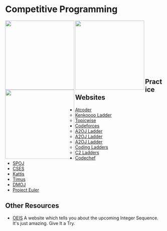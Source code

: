 # Competitive Programming
<img align="left" src="https://imagizer.imageshack.com/img924/3669/EgjC01.gif" height="220px">
<img align="left" src="https://imagizer.imageshack.com/img923/50/SILX3K.gif" height="220px">
<img align="left" src="https://imagizer.imageshack.com/img922/9467/bPXZxv.gif" height="220px"">

<br />
<br />
<br />
<br />
<br />
<br />
<br />
<br />
<br />

## Practice Websites
- [Atcoder](https://atcoder.jp/)
  - [Kenkoooo Ladder](https://kenkoooo.com/atcoder/#/table/)
  - [Topicwise](https://atcoder-tags.herokuapp.com/)
- [Codeforces](https://codeforces.com/)
  - [A2OJ Ladder](https://earthshakira.github.io/a2oj-clientside/server/Ladders.html)
  - [A2OJ Ladder](https://the-a2oj.vercel.app/)
  - [A2OJ Ladder](https://a2oj.herokuapp.com/)
  - [Coding Ladders](https://codingladders.com/)
  - [C2 Ladders](https://c2-ladders.com/)
- [Codechef](https://www.codechef.com/)
- [SPOJ](https://www.spoj.com/problems)
- [CSES](https://cses.fi/problemset/)
- [Kattis](https://open.kattis.com/problems)
- [Timus](https://acm.timus.ru/problemset.aspx)
- [DMOJ](https://dmoj.ca/problems/)
- [Project Euler](https://projecteuler.net/archives)

## Other Resources
- [OEIS](https://oeis.org/) A website which tells you about the upcoming Integer Sequence. It's just amazing. Give It a Try.
